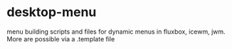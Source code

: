 desktop-menu
============

menu building scripts and files for dynamic menus in fluxbox, icewm, jwm. More are possible via a .template file
